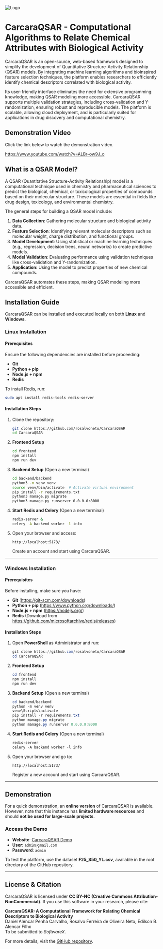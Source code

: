<img alt="Logo" title="#Logo" src="./assets/logo.png" />

# CarcaraQSAR - Computational Algorithms to Relate Chemical Attributes with Biological Activity

CarcaraQSAR is an open-source, web-based framework designed to simplify the development of Quantitative Structure-Activity Relationship (QSAR) models. By integrating machine learning algorithms and bioinspired feature selection techniques, the platform enables researchers to efficiently identify chemical descriptors correlated with biological activity. 

Its user-friendly interface eliminates the need for extensive programming knowledge, making QSAR modeling more accessible. CarcaraQSAR supports multiple validation strategies, including cross-validation and Y-randomization, ensuring robust and reproducible models. The platform is scalable, allowing cloud deployment, and is particularly suited for applications in drug discovery and computational chemistry.

## Demonstration Video

Click the link below to watch the demonstration video.


https://www.youtube.com/watch?v=ALBr-ow9J_o


## What is a QSAR Model?

A QSAR (Quantitative Structure-Activity Relationship) model is a computational technique used in chemistry and pharmaceutical sciences to predict the biological, chemical, or toxicological properties of compounds based on their molecular structure. These models are essential in fields like drug design, toxicology, and environmental chemistry.

The general steps for building a QSAR model include:

1. **Data Collection**: Gathering molecular structure and biological activity data.
2. **Feature Selection**: Identifying relevant molecular descriptors such as molecular weight, charge distribution, and functional groups.
3. **Model Development**: Using statistical or machine learning techniques (e.g., regression, decision trees, neural networks) to create predictive models.
4. **Model Validation**: Evaluating performance using validation techniques like cross-validation and Y-randomization.
5. **Application**: Using the model to predict properties of new chemical compounds.

CarcaraQSAR automates these steps, making QSAR modeling more accessible and efficient.

## Installation Guide

CarcaraQSAR can be installed and executed locally on both **Linux** and **Windows**.

### **Linux Installation**
#### **Prerequisites**
Ensure the following dependencies are installed before proceeding:
- **Git**
- **Python + pip**
- **Node.js + npm**
- **Redis**
  
To install Redis, run:
```bash
sudo apt install redis-tools redis-server
```

#### **Installation Steps**
1. Clone the repository:
   ```bash
   git clone https://github.com/rosalvoneto/CarcaraQSAR
   cd CarcaraQSAR
   ```
   
2. **Frontend Setup**
   ```bash
   cd frontend
   npm install
   npm run dev
   ```

3. **Backend Setup** (Open a new terminal)
   ```bash
   cd backend/backend
   python3 -m venv venv
   source venv/bin/activate  # Activate virtual environment
   pip install -r requirements.txt
   python3 manage.py migrate
   python3 manage.py runserver 0.0.0.0:8000
   ```

4. **Start Redis and Celery** (Open a new terminal)
   ```bash
   redis-server &
   celery -A backend worker -l info
   ```

5. Open your browser and access:
   ```
   http://localhost:5173/
   ```
   Create an account and start using CarcaraQSAR.

---

### **Windows Installation**
#### **Prerequisites**
Before installing, make sure you have:
- **Git** (https://git-scm.com/downloads)
- **Python + pip** (https://www.python.org/downloads/)
- **Node.js + npm** (https://nodejs.org/)
- **Redis** (Download from https://github.com/microsoftarchive/redis/releases)

#### **Installation Steps**
1. Open **PowerShell** as Administrator and run:
   ```powershell
   git clone https://github.com/rosalvoneto/CarcaraQSAR
   cd CarcaraQSAR
   ```

2. **Frontend Setup**
   ```powershell
   cd frontend
   npm install
   npm run dev
   ```

3. **Backend Setup** (Open a new terminal)
   ```powershell
   cd backend/backend
   python -m venv venv
   venv\Scripts\activate
   pip install -r requirements.txt
   python manage.py migrate
   python manage.py runserver 0.0.0.0:8000
   ```

4. **Start Redis and Celery** (Open a new terminal)
   ```powershell
   redis-server
   celery -A backend worker -l info
   ```

5. Open your browser and go to:
   ```
   http://localhost:5173/
   ```
   Register a new account and start using CarcaraQSAR.

---

## **Demonstration**

For a quick demonstration, an **online version** of CarcaraQSAR is available. However, note that this instance has **limited hardware resources** and should **not be used for large-scale projects**.

### **Access the Demo**
- **Website**: [CarcaraQSAR Demo](http://www.carcaraqsar.com.br/)
- **User**: `admin@gmail.com`
- **Password**: `admin`

To test the platform, use the dataset **F25_S50_YL.csv**, available in the root directory of the GitHub repository.

---

## **License & Citation**
CarcaraQSAR is licensed under **CC BY-NC (Creative Commons Attribution-NonCommercial)**. If you use this software in your research, please cite:

**CarcaraQSAR: A Computational Framework for Relating Chemical Descriptors to Biological Activity**  
Daniel Alencar Penha Carvalho, Rosalvo Ferreira de Oliveira Neto, Edilson B. Alencar Filho  
To be submitted to *SoftwareX*.

For more details, visit the [GitHub repository](https://github.com/rosalvoneto/CarcaraQSAR).
